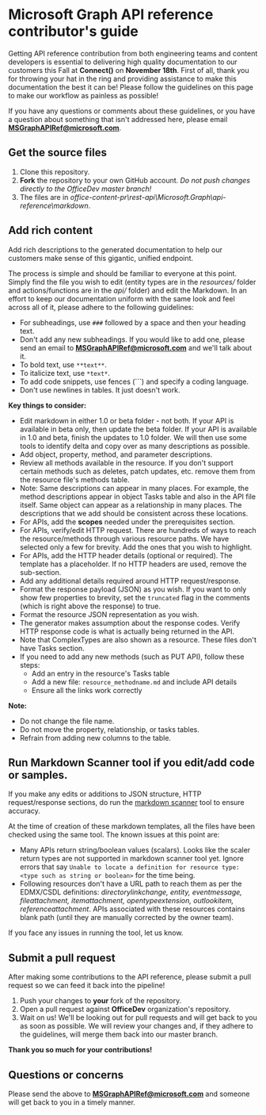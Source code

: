 # Microsoft Graph API reference contributor's guide

Getting API reference contribution from both engineering teams and content developers is essential to delivering high quality documentation to our customers this Fall at **Connect()** on **November 18th**. First of all, thank you for throwing your hat in the ring and providing assistance to make this documentation the best it can be! Please follow the guidelines on this page to make our workflow as painless as possible!

If you have any questions or comments about these guidelines, or you have a question about something that isn't addressed here, please email **MSGraphAPIRef@microsoft.com**.

## Get the source files

1. Clone this repository.
2. **Fork** the repository to your own GitHub account. *Do not push changes directly to the OfficeDev master branch!*
3. The files are in *office-content-pr\rest-api\Microsoft.Graph\api-reference\markdown*.

## Add rich content

Add rich descriptions to the generated documentation to help our customers make sense of this gigantic, unified endpoint.

The process is simple and should be familiar to everyone at this point. Simply find the file you wish to edit (entity types are in the *resources/* folder and actions/functions are in the *api/* folder) and edit the Markdown. In an effort to keep our documentation uniform with the same look and feel across all of it, please adhere to the following guidelines:

* For subheadings, use `###` followed by a space and then your heading text.
* Don't add any new subheadings. If you would like to add one, please send an email to **MSGraphAPIRef@microsoft.com** and we'll talk about it.
* To bold text, use `**text**`.
* To italicize text, use `*text*`.
* To add code snippets, use fences (```) and specify a coding language.
* Don't use newlines in tables. It just doesn't work.

**Key things to consider:**

* Edit markdown in either 1.0 or beta folder - not both. If your API is available in beta only, then update the beta folder. If your API is available in 1.0 and beta, finish the updates to 1.0 folder. We will then use some tools to identify delta and copy over as many descriptions as possible.
* Add object, property, method, and parameter descriptions.
* Review all methods available in the resource. If you don't support certain methods such as deletes, patch updates, etc. remove them from the resource file's methods table.
* Note: Same descriptions can appear in many places. For example, the method descriptions appear in object Tasks table and also in the API file itself. Same object can appear as a relationship in many places. The descriptions that we add should be consistent across these locations.
* For APIs, add the **scopes** needed under the prerequisites section.
* For APIs, verify/edit HTTP request. There are hundreds of ways to reach the resource/methods through various resource paths. We have selected only a few for brevity. Add the ones that you wish to highlight.
* For APIs, add the HTTP header details (optional or required). The template has a placeholder. If no HTTP headers are used, remove the sub-section.
* Add any additional details required around HTTP request/response.
* Format the response payload (JSON) as you wish. If you want to only show few properties to brevity, set the `truncated` flag in the comments (which is right above the response) to true.
* Format the resource JSON representation as you wish.
* The generator makes assumption about the response codes. Verify HTTP response code is what is actually being returned in the API.
* Note that ComplexTypes are also shown as a resource. These files don't have Tasks section.
* If you need to add any new methods (such as PUT API), follow these steps:
	* Add an entry in the resource's Tasks table
	* Add a new file: `resource_methodname.md` and include API details
	* Ensure all the links work correctly

**Note:**
* Do not change the file name.
* Do not move the property, relationship, or tasks tables.
* Refrain from adding new columns to the table.


## Run Markdown Scanner tool if you edit/add code or samples.

If you make any edits or additions to JSON structure, HTTP request/response sections, do run the [markdown scanner](https://github.com/OneDrive/markdown-scanner) tool to ensure accuracy.

At the time of creation of these markdown templates, all the files have been checked using the same tool. The known issues at this point are:

* Many APIs return string/boolean values (scalars). Looks like the scaler return types are not supported in markdown scanner tool yet. Ignore errors that say `Unable to locate a definition for resource type: <type such as string or boolean>` for the time being.
* Following resources don't have a URL path to reach them as per the EDMX/CSDL definitions: _directorylinkchange, entity, eventmessage, fileattachment, itemattachment, opentypeextension, outlookitem, referenceattachment_. APIs associated with these resources contains blank path (until they are manually corrected by the owner team).

If you face any issues in running the tool, let us know.

## Submit a pull request

After making some contributions to the API reference, please submit a pull request so we can feed it back into the pipeline!

1. Push your changes to **your** fork of the repository.
2. Open a pull request against **OfficeDev** organization's repository.
3. Wait on us! We'll be looking out for pull requests and will get back to you as soon as possible. We will review your changes and, if they adhere to the guidelines, will merge them back into our master branch.

**Thank you so much for your contributions!**

## Questions or concerns

Please send the above to **MSGraphAPIRef@microsoft.com** and someone will get back to you in a timely manner.
